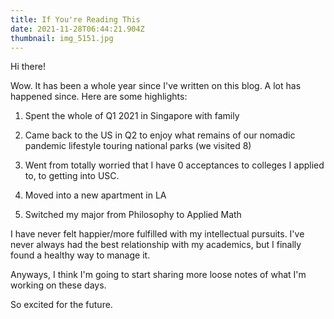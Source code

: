 ```yaml
---
title: If You're Reading This
date: 2021-11-28T06:44:21.904Z
thumbnail: img_5151.jpg
---
```

Hi there! 

Wow. It has been a whole year since I've written on this blog. A lot has happened since. Here are some highlights:

1. Spent the whole of Q1 2021 in Singapore with family

2. Came back to the US in Q2 to enjoy what remains of our nomadic pandemic lifestyle touring national parks (we visited 8)

3. Went from totally worried that I have 0 acceptances to colleges I applied to, to getting into USC.

4. Moved into a new apartment in LA

5. Switched my major from Philosophy to Applied Math

I have never felt happier/more fulfilled with my intellectual pursuits. I've never always had the best relationship with my academics, but I finally found a healthy way to manage it.

Anyways, I think I'm going to start sharing more loose notes of what I'm working on these days. 

So excited for the future.